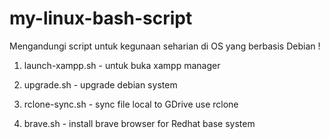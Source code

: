 # my-linux-bash-script

Mengandungi script untuk kegunaan seharian di OS yang berbasis Debian !

1. launch-xampp.sh - untuk buka xampp manager

2. upgrade.sh - upgrade debian system

3. rclone-sync.sh - sync file local to GDrive use rclone
4. brave.sh - install brave browser for Redhat base system
